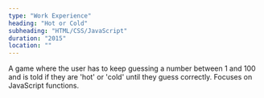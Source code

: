 ```yaml
---
type: "Work Experience"
heading: "Hot or Cold"
subheading: "HTML/CSS/JavaScript"
duration: "2015"
location: ""
---
```


A game where the user has to keep guessing a number between 1 and 100 and is told if they are 'hot' or 'cold' until they guess correctly. Focuses on JavaScript functions.
